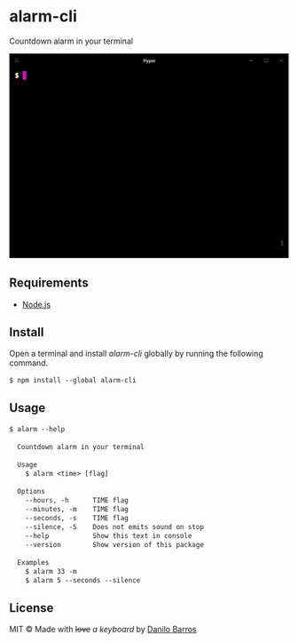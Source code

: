 # alarm-cli

Countdown alarm in your terminal

<p align="center"><img src="/media/demo.gif"></p>

## Requirements

- [Node.js](https://nodejs.org/)

## Install

Open a terminal and install _alarm-cli_ globally by running the following command.

```
$ npm install --global alarm-cli
```

## Usage

```
$ alarm --help

  Countdown alarm in your terminal

  Usage
    $ alarm <time> [flag]

  Options
    --hours, -h      TIME flag
    --minutes, -m    TIME flag
    --seconds, -s    TIME flag
    --silence, -S    Does not emits sound on stop
    --help           Show this text in console
    --version        Show version of this package

  Examples
    $ alarm 33 -m
    $ alarm 5 --seconds --silence
```

## License

MIT © Made with <strike>love</strike> _a keyboard_ by [Danilo Barros](https://danilobjr.mit-license.org/)
